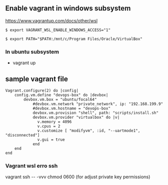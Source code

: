 ## Enable vagrant in windows subsystem

https://www.vagrantup.com/docs/other/wsl

~~~
$ export VAGRANT_WSL_ENABLE_WINDOWS_ACCESS="1"
~~~
~~~
$ export PATH="$PATH:/mnt/c/Program Files/Oracle/VirtualBox"
~~~

### In ubuntu subsystem
* vagrant up

## sample vagrant file
~~~
Vagrant.configure(2) do |config|
	config.vm.define "devops-box" do |devbox|
		devbox.vm.box = "ubuntu/focal64"
    		#devbox.vm.network "private_network", ip: "192.168.199.9"
    		#devbox.vm.hostname = "devops-box"
      		devbox.vm.provision "shell", path: "scripts/install.sh"
    		devbox.vm.provider "virtualbox" do |v|
    		  v.memory = 4096
    		  v.cpus = 2
			  v.customize [ "modifyvm", :id, "--uartmode1", "disconnected"]
			  v.gui = true
    		end
	end
end
~~~

### Vagrant wsl erro ssh
vagrant ssh -- -vvv
chmod 0600 (for adjust private key permissions)
